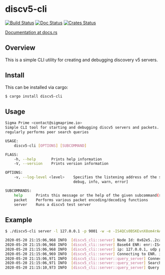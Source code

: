 discv5-cli
============

[![Build Status]][Build Link] [![Doc Status]][Doc Link] [![Crates
Status]][Crates Link]

[Build Status]: https://github.com/AgeManning/discv5-cli/workflows/build/badge.svg?branch=master
[Build Link]: https://github.com/AgeManning/discv5-cli/actions
[Doc Status]: https://docs.rs/discv5-cli/badge.svg
[Doc Link]: https://docs.rs/discv5-cli
[Crates Status]: https://img.shields.io/crates/v/discv5-cli.svg
[Crates Link]: https://crates.io/crates/discv5-cli

[Documentation at docs.rs](https://docs.rs/discv5-cli)

## Overview

This is a simple CLI utility for creating and debugging discovery v5 servers.

## Install

This can be installed via cargo:

```bash
$ cargo install discv5-cli
```

## Usage

```bash
Sigma Prime <contact@sigmaprime.io>
Simple CLI tool for starting and debugging discv5 servers and packets. This currently runs a discv5 server which
regularly performs peer search queries

USAGE:
    discv5-cli [OPTIONS] [SUBCOMMAND]

FLAGS:
    -h, --help       Prints help information
    -V, --version    Prints version information

OPTIONS:
    -v, --log-level <level>    Specifies the listening address of the server. [default: info]  [possible values: trace,
                               debug, info, warn, error]

SUBCOMMANDS:
    help      Prints this message or the help of the given subcommand(s)
    packet    Performs various packet encoding/decoding functions
    server    Runs a discv5 test server
```

## Example

```bash
$ ./discv5-cli server -l 127.0.0.1 -p 9001 -w -e -IS4QCs0BSKEvnX8om4rAAi7D2p2lwQ7LVpAeESY2ikm1b5dBOqJC7istWMVg06dy-I09C8NuZdodEFNxIiiolWwSWkBgmlkgnY0gmlwhH8AAAGJc2VjcDI1NmsxoQPKY0yuDUmstAHYpMa2_oxVtw0RW_QAdpzBQA8yWM0xOIN1ZHCCIyg 

2020-05-20 21:15:06,968 INFO  [discv5_cli::server] Node Id: 0x62e5..2ca7
2020-05-20 21:15:06,968 INFO  [discv5_cli::server] Base64 ENR: enr:-IS4QKzeZIMc6NtdIYGTQvo0Q2Aw0NicbQrW7zArKWU6iNebWMuBTjJnes8nBJ-wAua-W6XNatKBHrNhxFcaUSysVJwBgmlkgnY0gmlwhH8AAAGJc2VjcDI1NmsxoQIAN7xJ9ce7O7iw-dFrlOzj4sC1Y0Gvic5hb5Rxfs4Xt4N1ZHCCIyk
2020-05-20 21:15:06,968 INFO  [discv5_cli::server] ip: 127.0.0.1, udp port:9001
2020-05-20 21:15:06,969 INFO  [discv5_cli::server] Connecting to ENR. ip: Some(127.0.0.1), udp_port: Some(9000),  tcp_port: None
2020-05-20 21:15:06,971 INFO  [discv5_cli::server::query_server] Connected Peers: 0
2020-05-20 21:15:06,971 INFO  [discv5_cli::server::query_server] Searching for peers...
2020-05-20 21:15:10,973 INFO  [discv5_cli::server::query_server] Query Completed. No peers found.
```
